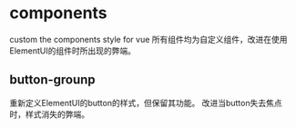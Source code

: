 # components

custom the components style for vue
所有组件均为自定义组件，改进在使用ElementUI的组件时所出现的弊端。




## button-grounp

重新定义ElementUI的button的样式，但保留其功能。
改进当button失去焦点时，样式消失的弊端。
